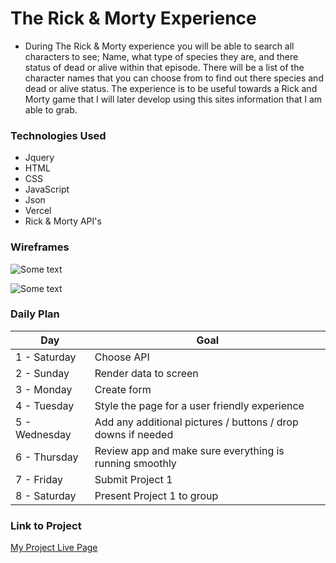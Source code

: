 
# The Rick & Morty Experience

- During The Rick & Morty experience you will be able to search all characters to see; Name, what type of species they are, and there status of dead or alive within that episode. There will be a list of the character names that you can choose from to find out there species and dead or alive status. The experience is to be useful towards a Rick and Morty game that I will later develop using this sites information that I am able to grab.  

### Technologies Used

- Jquery
- HTML
- CSS
- JavaScript
- Json
- Vercel
- Rick & Morty API's

### Wireframes

![Some text](public/images/rick2.png)

![Some text](publlic/images/morty2.png)

### Daily Plan

| Day | Goal |
|-----|------|
| 1 - Saturday| Choose API |
| 2 - Sunday  | Render data to screen |
| 3 - Monday  | Create form |
| 4 - Tuesday  | Style the page for a user friendly experience |
| 5 - Wednesday  | Add any additional pictures / buttons / drop downs if needed|
| 6 - Thursday  | Review app and make sure everything is running smoothly |
| 7 - Friday | Submit Project 1 |
| 8 - Saturday | Present Project 1 to group 


### Link to Project
[My Project Live Page](https://project-1-wheat.vercel.app/)
